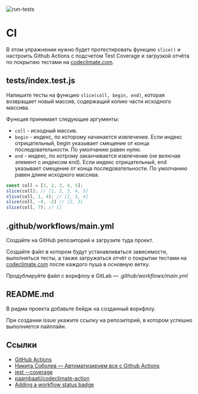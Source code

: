 ![run-tests](https://github.com/github/docs/actions/workflows/main.yml/badge.svg)

# CI

В этом упражнении нужно будет протестировать функцию `slice()` и настроить Github Actions с подсчетом Test Coverage и загрузкой отчёта по покрытию тестами на [codeclimate.com](https://codeclimate.com/).

## __tests__/index.test.js

Напишите тесты на функцию `slice(coll, begin, end)`, которая возвращает новый массив, содержащий копию части исходного массива.

Функция принимает следующие аргументы:

* `coll` - исходный массив.
* `begin` - индекс, по которому начинается извлечение. Если индекс отрицательный, begin указывает смещение от конца последовательности. По умолчанию равен нулю.
* `end` - индекс, по котрому заканчивается извлечение (не включая элемент с индексом end). Если индекс отрицательный, end указывает смещение от конца последовательности. По умолчанию равен длине исходного массива.

```javascript
const coll = [1, 2, 3, 4, 5];
slice(coll); // [1, 2, 3, 4, 5]
slice(coll, 1, 4); // [2, 3, 4]
slice(coll, -4, -2) // [2, 3]
slice(coll, 7); // []
```

## .github/workflows/main.yml

Создайте на GitHub репозиторий и загрузите туда проект.

Создайте файл в котором будут устанавливаться зависимости, выполняться тесты, а также загружаться отчёт о покрытии тестами на [codeclimate.com](https://codeclimate.com/) после каждого пуша в основную ветку.

Продублируйте файл с воркфлоу в GitLab — *.github/workflows/main.yml*

## README.md

В ридми проекта добавьте бейдж на созданный воркфлоу.

При создании issue укажите ссылку на репозиторий, в котором успешно выполняется пайплайн.

## Ссылки

* [GitHub Actions](https://github.com/features/actions)
* [Никита Соболев — Автоматизируем все с Github Actions](https://www.youtube.com/watch?v=QoCSvwkP_lQ)
* [jest --coverage](https://jestjs.io/ru/docs/cli#--coverageboolean)
* [paambaati/codeclimate-action](https://github.com/paambaati/codeclimate-action)
* [Adding a workflow status badge](https://docs.github.com/en/actions/managing-workflow-runs/adding-a-workflow-status-badge)
